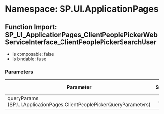 # Namespace: SP.UI.ApplicationPages

## Function Import: SP_UI_ApplicationPages_ClientPeoplePickerWebServiceInterface_ClientPeoplePickerSearchUser

- Is composable: false
- Is bindable: false

### Parameters

Parameter | SPO | SP 2019 | SP 2016 | SP 2013
----------|:---:|:-------:|:-------:|:-------
queryParams (SP.UI.ApplicationPages.ClientPeoplePickerQueryParameters) | ✅ | ✅ | ✅ | ✅

